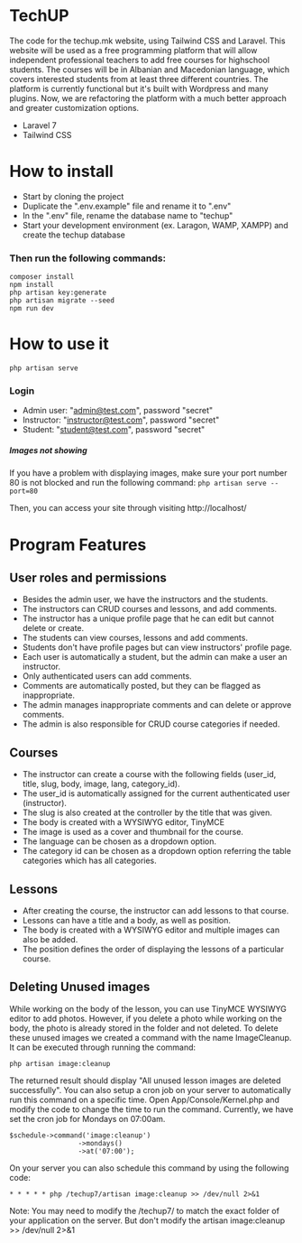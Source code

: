 # TechUP

The code for the techup.mk website, using Tailwind CSS and Laravel. This website will be used as a free programming platform that will allow independent professional teachers to add free courses for highschool students. The courses will be in Albanian and Macedonian language, which covers interested students from at least three different countries. The platform is currently functional but it's built with Wordpress and many plugins. Now, we are refactoring the platform with a much better approach and greater customization options.

- Laravel 7
- Tailwind CSS

# How to install
- Start by cloning the project
- Duplicate the ".env.example" file and rename it to ".env"
- In the ".env" file, rename the database name to "techup"
- Start your development environment (ex. Laragon, WAMP, XAMPP) and create the techup database

### Then run the following commands:
```
composer install
npm install
php artisan key:generate
php artisan migrate --seed
npm run dev
```

# How to use it
`php artisan serve`

### Login
- Admin user: "admin@test.com", password "secret"
- Instructor: "instructor@test.com", password "secret"
- Student: "student@test.com", password "secret"

##### Images not showing
If you have a problem with displaying images, make sure your port number 80 is not blocked and run the following command:
`php artisan serve --port=80`

Then, you can access your site through visiting http://localhost/


# Program Features

## User roles and permissions
- Besides the admin user, we have the instructors and the students.
- The instructors can CRUD courses and lessons, and add comments.
- The instructor has a unique profile page that he can edit but cannot delete or create.
- The students can view courses, lessons and add comments.
- Students don't have profile pages but can view instructors' profile page.
- Each user is automatically a student, but the admin can make a user an instructor.
- Only authenticated users can add comments.
- Comments are automatically posted, but they can be flagged as inappropriate.
- The admin manages inappropriate comments and can delete or approve comments.
- The admin is also responsible for CRUD course categories if needed.

## Courses
- The instructor can create a course with the following fields (user_id, title, slug, body, image, lang, category_id).
- The user_id is automatically assigned for the current authenticated user (instructor).
- The slug is also created at the controller by the title that was given.
- The body is created with a WYSIWYG editor, TinyMCE
- The image is used as a cover and thumbnail for the course.
- The language can be chosen as a dropdown option.
- The category id can be chosen as a dropdown option referring the table categories which has all categories.

## Lessons
- After creating the course, the instructor can add lessons to that course.
- Lessons can have a title and a body, as well as position.
- The body is created with a WYSIWYG editor and multiple images can also be added.
- The position defines the order of displaying the lessons of a particular course.

## Deleting Unused images
While working on the body of the lesson, you can use TinyMCE WYSIWYG editor to add photos.
However, if you delete a photo while working on the body, the photo is already stored in the folder and not deleted.
To delete these unused images we created a command with the name ImageCleanup.
It can be executed through running the command:

`php artisan image:cleanup`

The returned result should display "All unused lesson images are deleted successfully". 
You can also setup a cron job on your server to automatically run this command on a specific time.
Open App/Console/Kernel.php and modify the code to change the time to run the command.
Currently, we have set the cron job for Mondays on 07:00am.

```
$schedule->command('image:cleanup')
                 ->mondays()
                 ->at('07:00');
```
On your server you can also schedule this command by using the following code:

`* * * * * php /techup7/artisan image:cleanup >> /dev/null 2>&1`

Note: You may need to modify the /techup7/ to match the exact folder of your application on the server.
But don't modify the artisan image:cleanup >> /dev/null 2>&1
